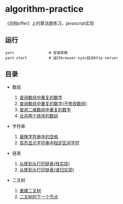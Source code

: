 # algorithm-practice
《剑指offer》上的算法题练习，javascript实现

## 运行

```shell
yarn                # 安装依赖
yarn start          # 运行browser-sync启动http server
```

## 目录

- 数组
    1. [查询数组中重复的数字](https://github.com/xlkang/algorithm-practice/blob/master/array/findRepeatNum.js)
    2. [查询数组中重复的数字(不修改数组)](https://github.com/xlkang/algorithm-practice/blob/master/array/findRepeatNumDontModify.js)
    3. [查询二维数组中重复的数字](https://github.com/xlkang/algorithm-practice/blob/master/array/findTwoDigitArray.js)
    4. [合并两个排序的数组](https://github.com/xlkang/algorithm-practice/blob/master/array/combineSortedArrays.js)

- 字符串
    1. [替换字符串中的空格](https://github.com/xlkang/algorithm-practice/blob/master/string/replaceSpaceOfString.js)
    2. [高亮显示字符串中指定区间字符](https://github.com/xlkang/algorithm-practice/blob/master/string/highlightWordOfString.js)

- 链表
    1. [从尾到头打印链表(栈实现)](https://github.com/xlkang/algorithm-practice/blob/master/linkedList/printLindedListfromEToS.js)
    2. [从尾到头打印链表(递归实现)](https://github.com/xlkang/algorithm-practice/blob/master/linkedList/printLindedListfromEToS_recursion.js)

- 二叉树
    1. [重建二叉树](https://github.com/xlkang/algorithm-practice/blob/master/tree/rebuildBinaryTree.js)
    2. [二叉树的下一个节点](https://github.com/xlkang/algorithm-practice/blob/master/tree/nextNodeOfBinaryTree.js)

